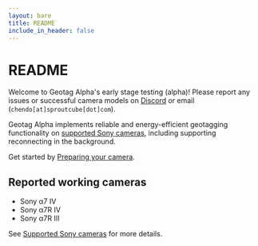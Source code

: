 ```yaml
---
layout: bare
title: README
include_in_header: false
---
```


# README

Welcome to Geotag Alpha's early stage testing (alpha)! Please report any issues or successful camera models on [Discord](https://discord.gg/bghczy8rNv) or email (`chendo[at]sproutcube[dot]com`).

Geotag Alpha implements reliable and energy-efficient geotagging functionality on [supported Sony cameras](/docs/cameras), including supporting reconnecting in the background.

Get started by [Preparing your camera](/docs/prepare).

## Reported working cameras

* Sony α7 IV
* Sony α7R IV
* Sony α7R III

See [Supported Sony cameras](/docs/cameras) for more details.